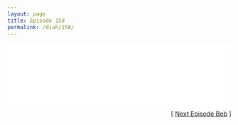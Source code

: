 ```yaml
---
layout: page
title: Episode 158
permalink: /diah/158/
---
```


<iframe allowfullscreen="true" frameborder="0" style="width:100%;" marginheight="0" marginwidth="0" mozallowfullscreen="true" scrolling="NO" src="//gdriveplayer.us/embed2.php?link=WZLz1AcDVIaHhkpe90o21AzFwnOSkUUejAs25jShpOQzwK2ULrTgaCctlu6t2Aw1BE7SvYzH6H53SLFnXcQMuAOxNy7fYucQJEYD6WsQshGZ77I7ZCkjHwyl%252BkePEZszLGiUjErLawkQXisNUT6%252FousL8VMCBCqIDPCeW6mhndX3l7MhfH%252B%252FrgJ%252FtnNAP4SqP%252FVGFi80ia7wNe%252BMIeInmt&amp;no_adult=yes" webkitallowfullscreen="true"></iframe>

<div align="right">[ <a href="/diah/159/">Next Episode Beb</a> ]</div>

